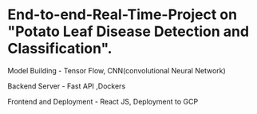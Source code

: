 # End-to-end-Real-Time-Project on "Potato Leaf Disease Detection and Classification".

Model Building - Tensor Flow, CNN(convolutional Neural Network)

Backend Server - Fast API ,Dockers 

Frontend and Deployment - React JS, Deployment to GCP
